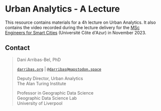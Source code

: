 # Urban Analytics - A Lecture

This resource contains materials for a 4h lecture on Urban Analytics. It also
contains the video recorded during the lecture delivery for the [MSc Engineers
for Smart Cities](https://univ-cotedazur.fr/formation/offre-de-formation/msc-engineers-for-smart-cities)
(Université Côte d'Azur) in November 2023.

## Contact

> Dani Arribas-Bel, PhD
>
> [`darribas.org`](https://darribas.org) | 
> [`@darribas@mapstodon.space`](https://mapstodon.space/@darribas)
>
> Deputy Director, Urban Analytics \
> The Alan Turing Institute
>
> Professor in Geographic Data Science \
> Geographic Data Science Lab \
> University of Liverpool

